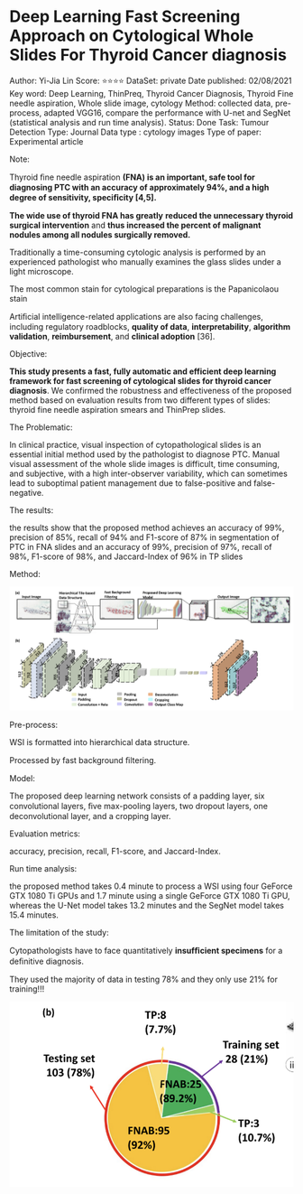 # Deep Learning Fast Screening Approach on Cytological Whole Slides For Thyroid Cancer diagnosis

Author: Yi-Jia Lin
Score: ⭐️⭐️⭐️⭐️
DataSet: private
Date published: 02/08/2021
Key word: Deep Learning, ThinPreq, Thyroid Cancer Diagnosis, Thyroid Fine needle aspiration, Whole slide image, cytology
Method: collected data, pre-process, adapted VGG16, compare the performance  with U-net and SegNet (statistical analysis and run time analysis).
Status: Done
Task: Tumour Detection
Type: Journal
Data type : cytology images
Type of paper: Experimental article

Note:

Thyroid ﬁne needle aspiration **(FNA) is an important, safe tool for diagnosing PTC with an accuracy of approximately 94%, and a high degree of sensitivity, speciﬁcity [4,5].**

**The wide use of thyroid FNA has greatly** **reduced the unnecessary thyroid surgical intervention** and **thus increased the percent of malignant nodules among all nodules surgically removed.**

Traditionally a time-consuming cytologic analysis is performed by an experienced pathologist who manually examines the glass slides under a light microscope.

The most common stain for cytological preparations is the Papanicolaou stain

Artiﬁcial intelligence-related applications are also facing challenges, including regulatory roadblocks, **quality of data**, **interpretability**, **algorithm validation**, **reimbursement**, and **clinical adoption** [36].

Objective:

**This study presents a fast, fully automatic and efficient deep learning framework for fast screening of cytological slides for thyroid cancer diagnosis**. We confirmed the robustness and effectiveness of the proposed method based on evaluation results from two different types of slides: thyroid fine needle aspiration smears and ThinPrep slides.

The Problematic:

In clinical practice, visual inspection of cytopathological slides is an essential initial method used by the pathologist to diagnose PTC. Manual visual assessment of the whole slide images is difficult, time consuming, and subjective, with a high inter-observer variability, which can sometimes lead to suboptimal patient management due to false-positive and false-negative.

The results:

the results show that the proposed method achieves an accuracy of 99%, precision of 85%, recall of 94% and F1-score of 87% in segmentation of PTC in FNA slides and an accuracy of 99%, precision of 97%, recall of 98%, F1-score of 98%, and Jaccard-Index of 96% in TP slides

Method:

![Untitled](Deep%20Learning%20Fast%20Screening%20Approach%20on%20Cytologic%2045bedce2ee1a48068595398c675bc33e/Untitled.png)

Pre-process:

WSI is formatted into hierarchical data structure.

Processed by fast background ﬁltering.

Model:

The proposed deep learning network consists of a padding layer, six convolutional layers, ﬁve max-pooling layers, two dropout layers, one deconvolutional
layer, and a cropping layer.

Evaluation metrics:

accuracy, precision, recall, F1-score, and Jaccard-Index.

Run time analysis:

the proposed method takes 0.4 minute to process a WSI using four GeForce GTX 1080 Ti GPUs and 1.7 minute using a single GeForce GTX 1080 Ti GPU, whereas the U-Net model takes 13.2 minutes and the SegNet model takes 15.4 minutes.

The limitation of the study:

Cytopathologists have to face quantitatively **insufﬁcient specimens** for a deﬁnitive diagnosis.

 They used the majority of data in testing 78% and they only use 21% for training!!!

![Untitled](Deep%20Learning%20Fast%20Screening%20Approach%20on%20Cytologic%2045bedce2ee1a48068595398c675bc33e/Untitled%201.png)